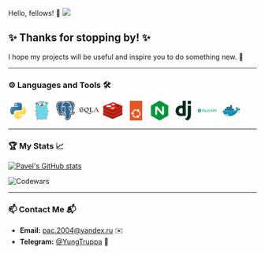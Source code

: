 Hello, fellows! 👋 <img src="https://raw.githubusercontent.com/MartinHeinz/MartinHeinz/master/wave.gif" width="30px">

## ✨ Thanks for stopping by! ✨  
I hope my projects will be useful and inspire you to do something new. 🌟

---

### :gear: Languages and Tools :hammer_and_wrench:
<div>
    <img src="https://github.com/devicons/devicon/blob/master/icons/python/python-original.svg" title="Python" alt="Python" width="40" height="40"/>&nbsp;
    <img src="https://github.com/devicons/devicon/blob/master/icons/go/go-original.svg" title="Go" alt="Go" width="40" height="40"/>&nbsp;
    <img src="https://github.com/devicons/devicon/blob/master/icons/postgresql/postgresql-original.svg" title="PostgreSQL" alt="PostgreSQL" width="40" height="40"/>&nbsp;
    <img src="https://github.com/devicons/devicon/blob/master/icons/sqlalchemy/sqlalchemy-original.svg" title="SQLAlchemy" alt="SQLAlchemy" width="40" height="40"/>&nbsp;
    <img src="https://github.com/devicons/devicon/blob/master/icons/redis/redis-original.svg" title="Redis" alt="Redis" width="40" height="40"/>&nbsp;
    <img src="https://github.com/devicons/devicon/blob/master/icons/ubuntu/ubuntu-plain.svg" title="Ubuntu" alt="Ubuntu" width="40" height="40"/>&nbsp;
    <img src="https://github.com/devicons/devicon/blob/master/icons/nginx/nginx-original.svg" title="Nginx" alt="Nginx" width="40" height="40"/>&nbsp;
    <img src="https://github.com/devicons/devicon/blob/master/icons/django/django-plain.svg" title="Django" alt="Django" width="40" height="40"/>&nbsp;
    <img src="https://github.com/devicons/devicon/blob/master/icons/fastapi/fastapi-original-wordmark.svg" title="FastAPI" alt="FastAPI" width="40" height="40"/>&nbsp;
    <img src="https://github.com/devicons/devicon/blob/master/icons/docker/docker-original.svg" title="Docker" alt="Docker" width="40" height="40"/>&nbsp;
</div>

---

### 🏆 My Stats :chart_with_upwards_trend:
[![Pavel's GitHub stats](https://github-readme-stats.vercel.app/api?username=pavel195)](https://github-readme-stats.vercel.app/api?username=pavel195&show_icons=true)

![Codewars](https://www.codewars.com/users/Pvel33/badges/micro)

---

### 📫 Contact Me :mailbox_with_mail:
- **Email:** pac.2004@yandex.ru ✉️  
- **Telegram:** [@YungTruppa](https://t.me/YungTruppa) 📱
